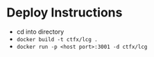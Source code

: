 # Deploy Instructions
* cd into directory
* `docker build -t ctfx/lcg .`
* `docker run -p <host port>:3001 -d ctfx/lcg`
